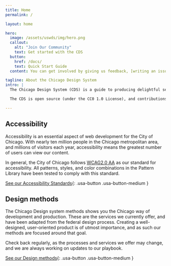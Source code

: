 ```yaml
---
title: Home
permalink: /

layout: home

hero:
  image: /assets/uswds/img/hero.png
  callout:
    alt: "Join Our Community"
    text: Get started with the CDS
  button:
    href: /docs/
    text: Quick Start Guide
  content: You can get involved by giving us feedback, [writing an issue](https://github.com/Chicago/design-system/issues/new), or [finding other ways to contribute](https://opensource.guide/how-to-contribute/). We communicate about this project in our [CDS Slack workspace](https://chicagodesignsystem.slack.com/messages). Request an invitation by emailing us at [Chicago Design System](mailto:design.system@cityofchicago.org).

tagline: About the Chicago Design System
intro: |
  The Chicago Design System (CDS) is a guide to producing delightful services and technology applications for employees and residents of the City of Chicago.

  The CDS is open source (under the CC0 1.0 License), and contributions or commentary from City of Chicago employees and the public at large are welcome. In its current form, the CDS is forked from the US Web Design System, and follows its baseline standards for design. We have begun adding our own "Chicago" theming on top of this system, and more work will be done to give the CDS a unique look and feel as time goes on.

---
```


## Accessibility

Accessibility is an essential aspect of web development for the City of Chicago. With nearly ten million people in the Chicago metropolitan area, and millions of visitors each year, accessibility means the greatest number of users can view our content.

In general, the City of Chicago follows [WCAG2.0 AA](https://www.w3.org/TR/WCAG20/) as our standard for accessibility. All patterns, styles, and color combinations in the Pattern Library have been tested to comply with this standard.

[See our Accessibility Standards](/accessibility){: .usa-button .usa-button-medium }

<!-- ## UI patterns

The CDS Pattern Library is a complete repository of our colors, fonts, and styles. It gives you the exact details to set the standard for what to implement on your site. At the same time, the Pattern Library offers assets and resources to cut down on time and standardize city sites.

When building your CDS site, make sure to reference the Pattern Library to bring your site as close as possible to the CDS standard. 

[See our UI patterns](https://patterns.chicagodesignsystem.org/){: .usa-button .usa-button-medium } -->

## Design methods 

The Chicago Design system methods shows you the Chicago way of development and production. These are the services we currently offer, and have been adapted from the federal design process. Creating a well-designed, user-oriented product is of utmost importance, and as such our methods are focused around that goal. 

Check back regularly, as the processes and services we offer may change, and we are always working on updates to our playbook.

[See our Design methods](https://methods.chicagodesignsystem.org){: .usa-button .usa-button-medium }

